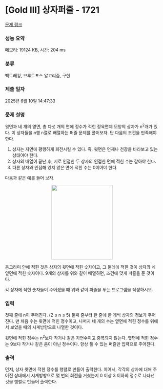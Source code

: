 # [Gold III] 상자퍼즐 - 1721 

[문제 링크](https://www.acmicpc.net/problem/1721) 

### 성능 요약

메모리: 19124 KB, 시간: 204 ms

### 분류

백트래킹, 브루트포스 알고리즘, 구현

### 제출 일자

2025년 6월 10일 14:47:33

### 문제 설명

<p>윗면과 네 개의 옆면, 총 다섯 개의 면에 정수가 적힌 정육면체 모양의 상자가 n<sup>2</sup>개가 있다. 이 상자들을 n행 n열로 배열하는 퍼즐 문제를 풀어보자. 단 다음의 조건을 만족해야 한다.</p>

<ol>
	<li>상자는 지면에 평행하게 회전시킬 수 있다. 즉, 윗면은 언제나 천장을 바라보고 있는 상태여야 한다.</li>
	<li>상자의 배열이 끝난 후, 서로 인접한 두 상자의 인접한 면에 적힌 수는 같아야 한다.</li>
	<li>다른 상자와 인접해 있지 않은 면에 적힌 수는 0이어야 한다.</li>
</ol>

<p>다음과 같은 예를 들어 보자.</p>

<p style="text-align: center;"><img alt="" src="" style="width: 200px; height: 244px;"></p>

<p>동그라미 안에 적힌 것은 상자의 윗면에 적힌 숫자이고, 그 둘레에 적힌 것이 상자의 네 옆면에 적힌 숫자이다. 9개의 상자를 위와 같이 배열하면, 조건에 맞게 퍼즐을 푼 것이다.</p>

<p>각 상자에 적힌 숫자들이 주어졌을 때 위와 같이 퍼즐을 푸는 프로그램을 작성하시오.</p>

### 입력 

 <p>첫째 줄에 n이 주어진다. (2 ≤ n ≤ 5)  둘째 줄부터 한 줄에 한 개씩 상자의 정보가 주어진다. 맨 처음 수는 윗면에 적힌 정수이고, 나머지 네 개의 수는 옆면에 적힌 정수를 위에서 보았을 때의 시계방향으로 나열한 것이다.</p>

<p>윗면에 적힌 정수는 n<sup>2</sup>보다 작거나 같은 자연수이고 중복되지 않는다. 옆면에 적힌 정수는 9보다 작거나 같은 음이 아닌 정수이다. 항상 풀 수 있는 퍼즐만 입력으로 주어진다.</p>

### 출력 

 <p>먼저, 상자 윗면에 적힌 정수를 행렬로 만들어 출력한다. 이어서, 각각의 상자에 대해 주어진 상태에서 시계방향으로 몇 번의 회전을 거쳤는지 0 이상 3 이하의 정수로 나타낸 것을 행렬로 만들어 출력한다.</p>

